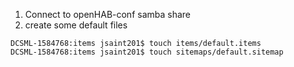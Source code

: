 


1. Connect to openHAB-conf samba share
2. create some default files
```
DCSML-1584768:items jsaint201$ touch items/default.items
DCSML-1584768:items jsaint201$ touch sitemaps/default.sitemap
```
<!--stackedit_data:
eyJoaXN0b3J5IjpbNjc3ODc2OTk4LC0xNTQxNzM2ODM5XX0=
-->